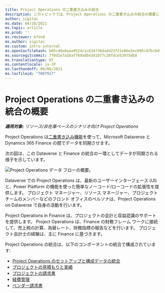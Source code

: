 ```yaml
---
title: Project Operations の二重書き込みの統合
description: このトピックでは、Project Operations の二重書き込みの統合の概要について説明します。
author: sigitac
ms.date: 04/28/2021
ms.topic: article
ms.prod: ''
ms.reviewer: kfend
ms.author: sigitac
ms.custom: intro-internal
ms.openlocfilehash: b65c40e8aaa9524c1c634738dadd23f21e86e2ec095c47bc849467c8806addbc
ms.sourcegitcommit: 7f8d1e7a16af769adb43d1877c28fdce53975db8
ms.translationtype: HT
ms.contentlocale: ja-JP
ms.lasthandoff: 08/06/2021
ms.locfileid: "7007917"
---
```

# <a name="project-operations-dual-write-integration-overview"></a>Project Operations の二重書き込みの統合の概要

_**適用対象:** リソース/非在庫ベースのシナリオ向け Project Operations_

Project Operations は[二重書き込み機能](/dynamics365/fin-ops-core/dev-itpro/data-entities/dual-write/dual-write-home-page)を使って、Microsoft Dataverse と Dynamics 365 Finance の間でデータを同期させます。

次の図は、この Dataverse と Finance の統合の一環としてデータが同期される様子を示しています。

![Project Operations データ フローの概要。](./media/ProjectOperationsFlows.jpg)

Dataverse での Project Operations は、最新のユーザーインターフェース (UI) と、Power Platform の機能を使った簡単なノーコード/ローコードの拡張性を提供します。 プロジェクト マネージャー、リソース マネージャー、プロジェクト チームのメンバーなどのフロント オフィスのペルソナは、Project Operations on Dataverse で自身の活動を行います。

Project Operations in Finance は、プロジェクトの会計と収益認識のサポートを提供します。 Project Operations は、Finance の財務フレーム ワークに接続して、売上税の計算、為替レート、財務指標の報告などを行います。 プロジェクト会計士の経験は、主に Finance に基づきます。

Project Operations の統合は、以下のコンポーネントの統合で構成されています:


- [Project Operations のセットアップと構成データの統合](resource-dual-write-setup-integration.md) 
- [プロジェクトの見積もりと実績](resource-dual-write-estimates-actuals.md)
- [プロジェクトの請求書](resource-dual-write-project-invoice.md)
- [経費管理](resource-dual-write-expense.md)
- [ベンダー請求書](resource-dual-write-vendor-invoice.md)
